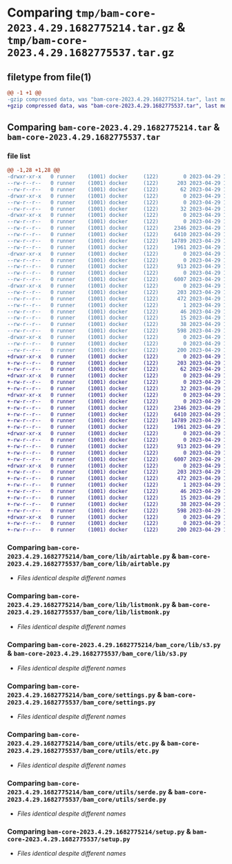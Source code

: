 # Comparing `tmp/bam-core-2023.4.29.1682775214.tar.gz` & `tmp/bam-core-2023.4.29.1682775537.tar.gz`

## filetype from file(1)

```diff
@@ -1 +1 @@
-gzip compressed data, was "bam-core-2023.4.29.1682775214.tar", last modified: Sat Apr 29 13:33:36 2023, max compression
+gzip compressed data, was "bam-core-2023.4.29.1682775537.tar", last modified: Sat Apr 29 13:38:59 2023, max compression
```

## Comparing `bam-core-2023.4.29.1682775214.tar` & `bam-core-2023.4.29.1682775537.tar`

### file list

```diff
@@ -1,28 +1,28 @@
-drwxr-xr-x   0 runner    (1001) docker     (122)        0 2023-04-29 13:33:36.461665 bam-core-2023.4.29.1682775214/
--rw-r--r--   0 runner    (1001) docker     (122)      203 2023-04-29 13:33:36.461665 bam-core-2023.4.29.1682775214/PKG-INFO
--rw-r--r--   0 runner    (1001) docker     (122)       62 2023-04-29 13:33:11.000000 bam-core-2023.4.29.1682775214/README.md
-drwxr-xr-x   0 runner    (1001) docker     (122)        0 2023-04-29 13:33:36.457665 bam-core-2023.4.29.1682775214/bam_core/
--rw-r--r--   0 runner    (1001) docker     (122)        0 2023-04-29 13:33:11.000000 bam-core-2023.4.29.1682775214/bam_core/__init__.py
--rw-r--r--   0 runner    (1001) docker     (122)       32 2023-04-29 13:33:34.000000 bam-core-2023.4.29.1682775214/bam_core/__version__.py
-drwxr-xr-x   0 runner    (1001) docker     (122)        0 2023-04-29 13:33:36.461665 bam-core-2023.4.29.1682775214/bam_core/lib/
--rw-r--r--   0 runner    (1001) docker     (122)        0 2023-04-29 13:33:11.000000 bam-core-2023.4.29.1682775214/bam_core/lib/__init__.py
--rw-r--r--   0 runner    (1001) docker     (122)     2346 2023-04-29 13:33:11.000000 bam-core-2023.4.29.1682775214/bam_core/lib/airtable.py
--rw-r--r--   0 runner    (1001) docker     (122)     6410 2023-04-29 13:33:11.000000 bam-core-2023.4.29.1682775214/bam_core/lib/listmonk.py
--rw-r--r--   0 runner    (1001) docker     (122)    14789 2023-04-29 13:33:11.000000 bam-core-2023.4.29.1682775214/bam_core/lib/s3.py
--rw-r--r--   0 runner    (1001) docker     (122)     1961 2023-04-29 13:33:11.000000 bam-core-2023.4.29.1682775214/bam_core/settings.py
-drwxr-xr-x   0 runner    (1001) docker     (122)        0 2023-04-29 13:33:36.461665 bam-core-2023.4.29.1682775214/bam_core/utils/
--rw-r--r--   0 runner    (1001) docker     (122)        0 2023-04-29 13:33:11.000000 bam-core-2023.4.29.1682775214/bam_core/utils/__init__.py
--rw-r--r--   0 runner    (1001) docker     (122)      913 2023-04-29 13:33:11.000000 bam-core-2023.4.29.1682775214/bam_core/utils/etc.py
--rw-r--r--   0 runner    (1001) docker     (122)        0 2023-04-29 13:33:11.000000 bam-core-2023.4.29.1682775214/bam_core/utils/phone.py
--rw-r--r--   0 runner    (1001) docker     (122)     6007 2023-04-29 13:33:11.000000 bam-core-2023.4.29.1682775214/bam_core/utils/serde.py
-drwxr-xr-x   0 runner    (1001) docker     (122)        0 2023-04-29 13:33:36.461665 bam-core-2023.4.29.1682775214/bam_core.egg-info/
--rw-r--r--   0 runner    (1001) docker     (122)      203 2023-04-29 13:33:36.000000 bam-core-2023.4.29.1682775214/bam_core.egg-info/PKG-INFO
--rw-r--r--   0 runner    (1001) docker     (122)      472 2023-04-29 13:33:36.000000 bam-core-2023.4.29.1682775214/bam_core.egg-info/SOURCES.txt
--rw-r--r--   0 runner    (1001) docker     (122)        1 2023-04-29 13:33:36.000000 bam-core-2023.4.29.1682775214/bam_core.egg-info/dependency_links.txt
--rw-r--r--   0 runner    (1001) docker     (122)       46 2023-04-29 13:33:36.000000 bam-core-2023.4.29.1682775214/bam_core.egg-info/requires.txt
--rw-r--r--   0 runner    (1001) docker     (122)       15 2023-04-29 13:33:36.000000 bam-core-2023.4.29.1682775214/bam_core.egg-info/top_level.txt
--rw-r--r--   0 runner    (1001) docker     (122)       38 2023-04-29 13:33:36.461665 bam-core-2023.4.29.1682775214/setup.cfg
--rw-r--r--   0 runner    (1001) docker     (122)      598 2023-04-29 13:33:11.000000 bam-core-2023.4.29.1682775214/setup.py
-drwxr-xr-x   0 runner    (1001) docker     (122)        0 2023-04-29 13:33:36.461665 bam-core-2023.4.29.1682775214/tests/
--rw-r--r--   0 runner    (1001) docker     (122)        0 2023-04-29 13:33:11.000000 bam-core-2023.4.29.1682775214/tests/__init__.py
--rw-r--r--   0 runner    (1001) docker     (122)      200 2023-04-29 13:33:11.000000 bam-core-2023.4.29.1682775214/tests/test_serde.py
+drwxr-xr-x   0 runner    (1001) docker     (122)        0 2023-04-29 13:38:59.528501 bam-core-2023.4.29.1682775537/
+-rw-r--r--   0 runner    (1001) docker     (122)      203 2023-04-29 13:38:59.528501 bam-core-2023.4.29.1682775537/PKG-INFO
+-rw-r--r--   0 runner    (1001) docker     (122)       62 2023-04-29 13:38:37.000000 bam-core-2023.4.29.1682775537/README.md
+drwxr-xr-x   0 runner    (1001) docker     (122)        0 2023-04-29 13:38:59.528501 bam-core-2023.4.29.1682775537/bam_core/
+-rw-r--r--   0 runner    (1001) docker     (122)        0 2023-04-29 13:38:37.000000 bam-core-2023.4.29.1682775537/bam_core/__init__.py
+-rw-r--r--   0 runner    (1001) docker     (122)       32 2023-04-29 13:38:57.000000 bam-core-2023.4.29.1682775537/bam_core/__version__.py
+drwxr-xr-x   0 runner    (1001) docker     (122)        0 2023-04-29 13:38:59.528501 bam-core-2023.4.29.1682775537/bam_core/lib/
+-rw-r--r--   0 runner    (1001) docker     (122)        0 2023-04-29 13:38:37.000000 bam-core-2023.4.29.1682775537/bam_core/lib/__init__.py
+-rw-r--r--   0 runner    (1001) docker     (122)     2346 2023-04-29 13:38:37.000000 bam-core-2023.4.29.1682775537/bam_core/lib/airtable.py
+-rw-r--r--   0 runner    (1001) docker     (122)     6410 2023-04-29 13:38:37.000000 bam-core-2023.4.29.1682775537/bam_core/lib/listmonk.py
+-rw-r--r--   0 runner    (1001) docker     (122)    14789 2023-04-29 13:38:37.000000 bam-core-2023.4.29.1682775537/bam_core/lib/s3.py
+-rw-r--r--   0 runner    (1001) docker     (122)     1961 2023-04-29 13:38:37.000000 bam-core-2023.4.29.1682775537/bam_core/settings.py
+drwxr-xr-x   0 runner    (1001) docker     (122)        0 2023-04-29 13:38:59.528501 bam-core-2023.4.29.1682775537/bam_core/utils/
+-rw-r--r--   0 runner    (1001) docker     (122)        0 2023-04-29 13:38:37.000000 bam-core-2023.4.29.1682775537/bam_core/utils/__init__.py
+-rw-r--r--   0 runner    (1001) docker     (122)      913 2023-04-29 13:38:37.000000 bam-core-2023.4.29.1682775537/bam_core/utils/etc.py
+-rw-r--r--   0 runner    (1001) docker     (122)        0 2023-04-29 13:38:37.000000 bam-core-2023.4.29.1682775537/bam_core/utils/phone.py
+-rw-r--r--   0 runner    (1001) docker     (122)     6007 2023-04-29 13:38:37.000000 bam-core-2023.4.29.1682775537/bam_core/utils/serde.py
+drwxr-xr-x   0 runner    (1001) docker     (122)        0 2023-04-29 13:38:59.528501 bam-core-2023.4.29.1682775537/bam_core.egg-info/
+-rw-r--r--   0 runner    (1001) docker     (122)      203 2023-04-29 13:38:59.000000 bam-core-2023.4.29.1682775537/bam_core.egg-info/PKG-INFO
+-rw-r--r--   0 runner    (1001) docker     (122)      472 2023-04-29 13:38:59.000000 bam-core-2023.4.29.1682775537/bam_core.egg-info/SOURCES.txt
+-rw-r--r--   0 runner    (1001) docker     (122)        1 2023-04-29 13:38:59.000000 bam-core-2023.4.29.1682775537/bam_core.egg-info/dependency_links.txt
+-rw-r--r--   0 runner    (1001) docker     (122)       46 2023-04-29 13:38:59.000000 bam-core-2023.4.29.1682775537/bam_core.egg-info/requires.txt
+-rw-r--r--   0 runner    (1001) docker     (122)       15 2023-04-29 13:38:59.000000 bam-core-2023.4.29.1682775537/bam_core.egg-info/top_level.txt
+-rw-r--r--   0 runner    (1001) docker     (122)       38 2023-04-29 13:38:59.528501 bam-core-2023.4.29.1682775537/setup.cfg
+-rw-r--r--   0 runner    (1001) docker     (122)      598 2023-04-29 13:38:37.000000 bam-core-2023.4.29.1682775537/setup.py
+drwxr-xr-x   0 runner    (1001) docker     (122)        0 2023-04-29 13:38:59.528501 bam-core-2023.4.29.1682775537/tests/
+-rw-r--r--   0 runner    (1001) docker     (122)        0 2023-04-29 13:38:37.000000 bam-core-2023.4.29.1682775537/tests/__init__.py
+-rw-r--r--   0 runner    (1001) docker     (122)      200 2023-04-29 13:38:37.000000 bam-core-2023.4.29.1682775537/tests/test_serde.py
```

### Comparing `bam-core-2023.4.29.1682775214/bam_core/lib/airtable.py` & `bam-core-2023.4.29.1682775537/bam_core/lib/airtable.py`

 * *Files identical despite different names*

### Comparing `bam-core-2023.4.29.1682775214/bam_core/lib/listmonk.py` & `bam-core-2023.4.29.1682775537/bam_core/lib/listmonk.py`

 * *Files identical despite different names*

### Comparing `bam-core-2023.4.29.1682775214/bam_core/lib/s3.py` & `bam-core-2023.4.29.1682775537/bam_core/lib/s3.py`

 * *Files identical despite different names*

### Comparing `bam-core-2023.4.29.1682775214/bam_core/settings.py` & `bam-core-2023.4.29.1682775537/bam_core/settings.py`

 * *Files identical despite different names*

### Comparing `bam-core-2023.4.29.1682775214/bam_core/utils/etc.py` & `bam-core-2023.4.29.1682775537/bam_core/utils/etc.py`

 * *Files identical despite different names*

### Comparing `bam-core-2023.4.29.1682775214/bam_core/utils/serde.py` & `bam-core-2023.4.29.1682775537/bam_core/utils/serde.py`

 * *Files identical despite different names*

### Comparing `bam-core-2023.4.29.1682775214/setup.py` & `bam-core-2023.4.29.1682775537/setup.py`

 * *Files identical despite different names*

